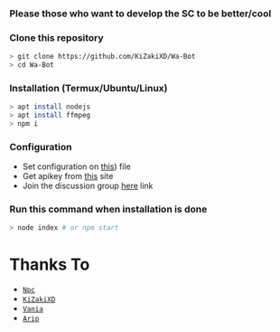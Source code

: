 ### Please those who want to develop the SC to be better/cool

### Clone this repository
```bash
> git clone https://github.com/KiZakiXD/Wa-Bot
> cd Wa-Bot
```

### Installation (Termux/Ubuntu/Linux)
```bash
> apt install nodejs
> apt install ffmpeg
> npm i
```

### Configuration
* Set configuration on [this](https://github.com/KiZakiXD/Wa-Bot/blob/main/config.js)) file
* Get apikey from [this](https://api.kizakixd.xyz) site
* Join the discussion group [here](https://chat.whatsapp.com/LUzwuA0t9JDBZYMmhS0m91) link

### Run this command when installation is done
```bash
> node index # or npm start
```

# Thanks To
* [`Npc`](https://github.com/erzawife)
* [`KiZakiXD`](https://github.com/kizakixd)
* [`Vania`](https://github.com/fckvania)
* [`Arip`](https://github.com/Akkun3704)

  
